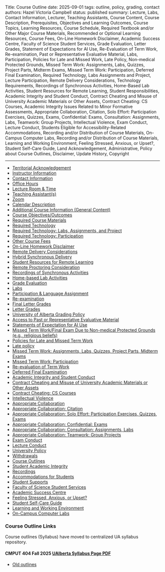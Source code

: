 Title: Course Outline
date: 2025-09-01
tags: outline, policy, grading, contact
authors: Hazel Victoria Campbell
status: published
summary: Lecture, Labs, Contact Information, Lecturer, Teaching Assistants, Course Content, Course Description, Prerequisites, Objectives and Learning Outcomes, Course Topics, Learning Resources, Course Schedule, Required Textbook and/or Other Major Course Materials, Recommended or Optional Learning Resources, Course Fees, On-Line Homework Disclaimer, Academic Success Centre, Faculty of Science Student Services, Grade Evaluation, Letter Grades, Statement of Expectations for AI Use, Re-Evaluation of Term Work, Re-examination, Past or Representative Evaluative Material, Labs, Participation, Policies for Late and Missed Work, Late Policy, Non-medical Protected Grounds, Missed Term Work: Assignments, Labs, Quizzes, Project Parts, Midterm Exams, Missed Term Work: Participation, Deferred Final Examination, Required Technology, Labs Assignments and Project, Lecture Participation, Remote Delivery Considerations, Technology Requirements, Recordings of Synchronous Activities, Home-Based Lab Activities, Student Resources for Remote Learning, Student Responsibilities, Academic Integrity and Student Conduct, Contract Cheating and Misuse of University Academic Materials or Other Assets, Contract Cheating: CS Courses, Academic Integrity Issues Related to Minor Formative Assessments, Appropriate Collaboration, Citation, Solo Effort: Participation Exercises, Quizzes, Exams, Confidential: Exams, Consultation: Assignments, Labs, Teamwork: Group Projects, Intellectual Violence, Exam Conduct, Lecture Conduct, Students Eligible for Accessibility-Related Accommodations, Recording and/or Distribution of Course Materials, On-Campus Computer Labs, Recording and/or Distribution of Course Materials, Learning and Working Environment, Feeling Stressed, Anxious, or Upset?, Student Self-Care Guide, Land Acknowledgement, Administrative, Policy about Course Outlines, Disclaimer, Update History, Copyright

----

* [Territorial Acknowledgement](#currentOutline)
* [Instructor Information](#currentOutline)
* [Contact Information](#currentOutline)
* [Office Hours](#currentOutline)
* [Lecture Room & Time](#currentOutline)
* [Teaching Assistant(s)](#currentOutline)
* [Zoom](#currentOutline)
* [Calendar Description](#currentOutline)
* [Additional Course Information (General Content)](#currentOutline)
* [Course Objectives/Outcomes](#currentOutline)
* [Required Course Materials](#currentOutline)
* [Required Technology](#currentOutline)
* [Required Technology: Labs, Assignments, and Project](#currentOutline)
* [Required Technology: Participation](#currentOutline)
* [Other Course Fees](#currentOutline)
* [On-Line Homework Disclaimer](#currentOutline)
* [Remote Delivery Considerations](#currentOutline)
* [Hybrid Synchronous Delivery](#currentOutline)
* [Student Resources for Remote Learning](#currentOutline)
* [Remote Proctoring Consideration](#currentOutline)
* [Recordings of Synchronous Activities](#currentOutline)
* [Home-based Lab Activities](#currentOutline)
* [Grade Evaluation](#currentOutline)
* [Labs](#currentOutline)
* [Participation & Language Assignment](#currentOutline)
* [Re-examination](#currentOutline)
* [Final Letter Grades](#currentOutline)
* [Letter Grades](#currentOutline)
* [University of Alberta Grading Policy](#currentOutline)
* [Access to Past or Representative Evaluative Material](#currentOutline)
* [Statements of Expectation for AI Use](#currentOutline)
* [Missed Term Work/Final Exam Due to Non-medical Protected Grounds (e.g., religious beliefs)](#currentOutline)
* [Policies for Late and Missed Term Work](#currentOutline)
* [Late policy](#currentOutline)
* [Missed Term Work: Assignments, Labs, Quizzes, Project Parts, Midterm Exams](#currentOutline)
* [Missed Term Work: Participation](#currentOutline)
* [Re-evaluation of Term Work](#currentOutline)
* [Deferred Final Examination](#currentOutline)
* [Academic Integrity and Student Conduct](#currentOutline)
* [Contract Cheating and Misuse of University Academic Materials or Other Assets](#currentOutline)
* [Contract Cheating: CS Courses](#currentOutline)
* [Intellectual Violence](#currentOutline)
* [Appropriate Collaboration](#currentOutline)
* [Appropriate Collaboration: Citation](#currentOutline)
* [Appropriate Collaboration: Solo Effort: Participation Exercises, Quizzes, Exams](#currentOutline)
* [Appropriate Collaboration: Confidential: Exams](#currentOutline)
* [Appropriate Collaboration: Consultation: Assignments, Labs](#currentOutline)
* [Appropriate Collaboration: Teamwork: Group Projects](#currentOutline)
* [Exam Conduct](#currentOutline)
* [Lecture Conduct](#currentOutline)
* [University Policy](#currentOutline)
* [Withdrawals](#currentOutline)
* [Course Outlines](#currentOutline)
* [Student Academic Integrity](#currentOutline)
* [Recordings](#currentOutline)
* [Accommodations for Students](#currentOutline)
* [Student Supports](#currentOutline)
* [Faculty of Science Student Services](#currentOutline)
* [Academic Success Centre](#currentOutline)
* [Feeling Stressed, Anxious, or Upset?](#currentOutline)
* [Student Self-Care Guide](#currentOutline)
* [Learning and Working Environment](#currentOutline)
* [On-Campus Computer Labs](#currentOutline)

<h3 id="currentOutline">Course Outline Links</h3>

Course outlines (Syllabus) have moved to centralized UA syllabus repository. 

<h4 id="fall2025">CMPUT 404 Fall 2025 <a href="https://ualberta.simplesyllabusca.com/doc/1v8nqck3q/Fall-2025-CMPUT-404-A1-%2854143%29-WEB-APPLICATIONS-AND-ARCHITECT?mode=view">UAlberta Syllabus Page </a>&#32;
<a href="https://ualberta.simplesyllabusca.com/api2/doc-pdf/1v8nqck3q/Fall-2025-CMPUT-404-A1-%2854143%29-WEB-APPLICATIONS-AND-ARCHITECT.pdf?locale=en-US">PDF</a></h4>

* [Old outlines](/tag/outline.html)

